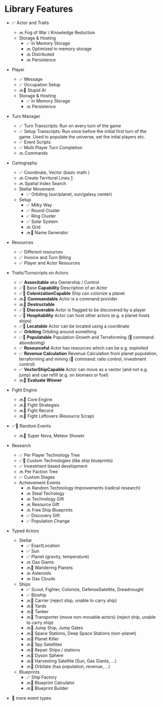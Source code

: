 # Library Features

- ✅ Actor and Traits
  - 🔜 Fog of War / Knowledge Reduction
  - Storage & Hosting
    - ✅ In Memory Storage
    - 🔜 Optimized in memory storage
    - 🔜 Distributed
    - 🔜 Persistence
- Player
  - ✅ Message
  - ✅ Occupation Setup
  - 🔜🧩 Stupid AI
  - Storage & Hosting
    - ✅ In Memory Storage
    - 🔜 Persistence
- Turn Manager
  - ✅ Turn Transcripts: Run on every turn of the game
  - ✅ Setup Transcripts: Run once before the initial first turn of the game. Used to populate the universe, set the intial players etc.
  - ✅ Event Scripts
  - ✅ Multi Player Turn Completion
  - 🔜 Commands
- Cartography
  - ✅ Coordinate, Vector (basic math   )
  - 🔜 Create Territoral Lines [1](http://www.erasmatazz.com/library/JCGD_Volume_5/How_to_Build_a_World.html)
  - 🔜 Spatial Index Search
  - Stellar Movement
    - ✅ Orbiting (sun/planet, sun/galaxy center)
  - Setup
    - ✅ Milky Way
    - ✅ Round Cluster
    - ✅ Ring Cluster
    - ✅ Solar System
    - 🔜 Grid
    - 🔜🧩 Name Generator
- Resources
  - ✅ Different resources
  - ✅ Invoice and Turn Billing
  - ✅ Player and Actor Resources
- Traits/Turnscripts on Actors
  - ✅ **Associtable** aka Ownership / Control
  - ✅🐞 Base **Capability** Description of an Actor
  - ✅🧩 **ColonizationCapable** Ship can colonize a planet
  - 🔜🧩 **Commandable** Actor is a command provider
  - 🔜🧩 **Destructable**
  - ✅🐞 **Discoverable** Actor is flagged to be discovered by a player
  - ✅🐞 **Hospitability** Actor can host other actors (e.g. a planet hosts ships)
  - ✅🐞 **Locatable** Actor can be located using a coordinate
  - ✅ **Orbiting** Orbiting around something
  - ✅🐞 **Populatable** Population Growth and Terraforming (🐞 command: abondoning)
  - ✅ **Resourceful** Actor has resources which can be e.g. exploited
  - ✅ **Revenue Calculation** Revenue Calculation from planet population, terraforming and mining (🐞 command: ratio control, investment control)
  - ✅ **VectorShipCapable** Actor can move as a vector (and not e.g. jump) and can refill (e.g. on biomass or fuel)
  - 🔜🧩 **Evaluate Winner**
- Fight Engine
  - 🔜🧩 Core Engine
  - 🔜🧩 Fight Strategies
  - 🔜🧩 Fight Record
  - 🔜🧩 Fight Leftovers (Resource Scrap)
- ✅🐞  Random Events
  - 🔜🧩 Super Nova, Meteor Shower
- Research
  - ✅ Per Player Technology Tree
  - ✅🐞 Custom Technologies (like ship blueprints)
  - ✅ Investment based development
  - 🔜 Per Faction Tree
  - ✅ Custom Stages
  - Achievement Events
    - 🔜 Random Technology Improvements (radical research)
    - 🔜 Steal Techology
    - 🔜 Technology Gift
    - 🔜 Resource Gift
    - 🔜 Free Ship Blueprints
    - ✅ Discovery Gift
    - ✅ Population Change
- Typed Actors
  - Stellar
    - ✅ ExactLocation
    - ✅ Sun
    - ✅ Planet (gravity, temperature)
    - 🔜 Gas Giants
    - 🔜🧩 Wandering Planets
    - 🔜 Asteroids
    - 🔜 Gas Clouds
  - Ships
    - ✅ Scout, Fighter, Colonize, DefenseSatellite, Dreadnought
    - ✅ Bioship
    - 🔜🧩 Carrier (reject ship, unable to carry ship)
    - 🔜🧩 Yards
    - 🔜🧩 Tanker
    - 🔜🧩 Transporter (move non-movable actors) (reject ship, unable to carry ship)
    - 🔜🧩 Jump Ship, Jump Gates
    - 🔜🧩 Space Stations, Deep Space Stations (non-planet)
    - 🔜🧩 Planet Killer
    - 🔜🧩 Spy Satellites
    - 🔜🧩 Repair Ships / stations
    - 🔜🧩 Dyson Sphere
    - 🔜🧩 Harvesting Satellite (Sun, Gas Giants, ...)
    - 🔜🧩 Orbitate (has population, revenue, ...)
  - Blueprints
    - ✅ Ship Factory
    - 🔜🧩 Blueprint Calculator
    - 🔜🧩 Blueprint Builder

- 🚧 more event types